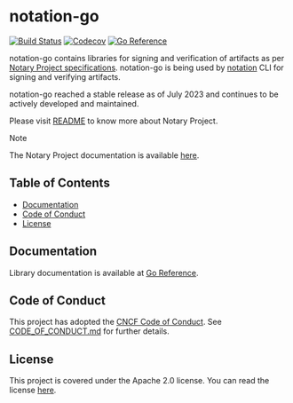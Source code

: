 # notation-go

[![Build Status](https://github.com/notaryproject/notation-go/actions/workflows/build.yml/badge.svg?event=push&branch=main)](https://github.com/notaryproject/notation-go/actions/workflows/build.yml?query=workflow%3Abuild+event%3Apush+branch%3Amain)
[![Codecov](https://codecov.io/gh/notaryproject/notation-go/branch/main/graph/badge.svg)](https://codecov.io/gh/notaryproject/notation-go)
[![Go Reference](https://pkg.go.dev/badge/github.com/notaryproject/notation-go.svg)](https://pkg.go.dev/github.com/notaryproject/notation-go@main)

notation-go contains libraries for signing and verification of artifacts as per [Notary Project specifications](https://github.com/notaryproject/specifications). notation-go is being used by [notation](https://github.com/notaryproject/notation) CLI for signing and verifying artifacts.

notation-go reached a stable release as of July 2023 and continues to be actively developed and maintained.

Please visit [README](https://github.com/notaryproject/.github/blob/main/README.md) to know more about Notary Project.

> [!NOTE]
> The Notary Project documentation is available [here](https://notaryproject.dev/docs/).

## Table of Contents

- [Documentation](#documentation)
- [Code of Conduct](#code-of-conduct)
- [License](#license)
 
## Documentation

Library documentation is available at [Go Reference](https://pkg.go.dev/github.com/notaryproject/notation-go).

## Code of Conduct

This project has adopted the [CNCF Code of Conduct](https://github.com/cncf/foundation/blob/master/code-of-conduct.md). See [CODE_OF_CONDUCT.md](CODE_OF_CONDUCT.md) for further details.

## License

This project is covered under the Apache 2.0 license. You can read the license [here](LICENSE).
